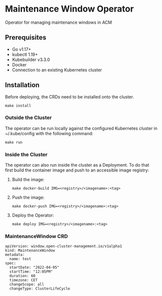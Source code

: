 [comment]: # ( Copyright Contributors to the Open Cluster Management project )

# Maintenance Window Operator

Operator for managing maintenance windows in ACM

## Prerequisites

- Go v1.17+
- kubectl 1.19+
- Kubebuilder v3.3.0
- Docker
- Connection to an existing Kubernetes cluster

## Installation

Before deploying, the CRDs need to be installed onto the cluster.

```shell
make install
```

### Outside the Cluster

The operator can be run locally against the configured Kubernetes cluster in ~/.kube/config with the following command:

```shell
make run
```

### Inside the Cluster

The operator can also run inside the cluster as a Deployment. To do that first build the container image and push to an accessible image registry:

1. Build the image:
    ```shell
    make docker-build IMG=<registry>/<imagename>:<tag>
    ```
2. Push the image:
    ```shell
    make docker-push IMG=<registry>/<imagename>:<tag>
    ```
3. Deploy the Operator:
    ```shell
    make deploy IMG=<registry>/<imagename>:<tag>
    ```


### MaintenanceWindow CRD

```
apiVersion: window.open-cluster-management.io/v1alpha1
kind: MaintenanceWindow
metadata:
  name: test
spec:
  startDate: "2022-04-05"
  startTime: "12:05PM"
  duration: 60
  timezone: CET
  changeScope: all
  changeType: ClusterLifeCycle
```
